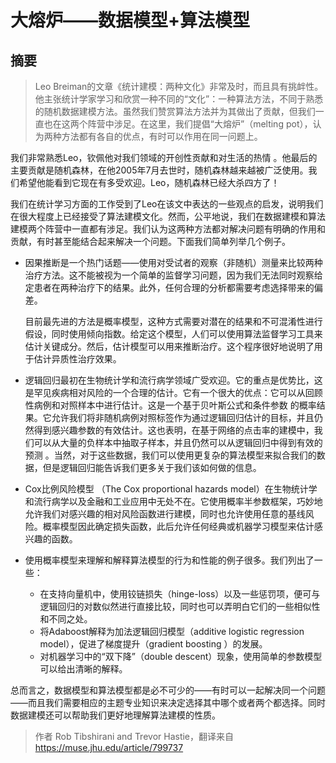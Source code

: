 # 大熔炉——数据模型+算法模型

## 摘要

>  Leo Breiman的文章《统计建模：两种文化》非常及时，而且具有挑衅性。他主张统计学家学习和欣赏一种不同的“文化”：一种算法方法，不同于熟悉的随机数据建模方法。虽然我们赞赏算法方法并为其做出了贡献，但我们一直也在这两个阵营中涉足。在这里，我们提倡“大熔炉”（melting pot），认为两种方法都有各自的优点，有时可以作用在同一问题上。


我们非常熟悉Leo，钦佩他对我们领域的开创性贡献和对生活的热情 。他最后的主要贡献是随机森林，在他2005年7月去世时，随机森林越来越被广泛使用。我们希望他能看到它现在有多受欢迎。Leo，随机森林已经大杀四方了！

我们在统计学习方面的工作受到了Leo在该文中表达的一些观点的启发，说明我们在很大程度上已经接受了算法建模文化。然而，公平地说，我们在数据建模和算法建模两个阵营中一直都有涉足。我们认为这两种方法都对解决问题有明确的作用和贡献，有时甚至能结合起来解决一个问题。下面我们简单列举几个例子。

- 因果推断是一个热门话题——使用对受试者的观察（非随机）测量来比较两种治疗方法。这不能被视为一个简单的监督学习问题，因为我们无法同时观察给定患者在两种治疗下的结果。此外，任何合理的分析都需要考虑选择带来的偏差。

   目前最先进的方法是概率模型，这种方式需要对潜在的结果和不可混淆性进行假设，同时使用倾向指数。给定这个模型，人们可以使用算法监督学习工具来估计关键成分。然后，估计模型可以用来推断治疗。这个程序很好地说明了用于估计异质性治疗效果。

- 逻辑回归最初在生物统计学和流行病学领域广受欢迎。它的重点是优势比，这是罕见疾病相对风险的一个合理的估计。它有一个很大的优点：它可以从回顾性病例和对照样本中进行估计。这是一个基于贝叶斯公式和条件参数 的概率结果。它允许我们将非随机病例对照标签作为通过逻辑回归估计的目标，并且仍然得到感兴趣参数的有效估计。这也表明，在基于网络的点击率的建模中，我们可以从大量的负样本中抽取子样本，并且仍然可以从逻辑回归中得到有效的预测 。当然，对于这些数据，我们可以使用更复杂的算法模型来拟合我们的数据，但是逻辑回归能告诉我们更多关于我们该如何做的信息。

- Cox比例风险模型 （The Cox proportional hazards model）在生物统计学和流行病学以及金融和工业应用中无处不在。它使用概率半参数框架，巧妙地允许我们对感兴趣的相对风险函数进行建模，同时也允许使用任意的基线风险。概率模型因此确定损失函数，此后允许任何经典或机器学习模型来估计感兴趣的函数。

- 使用概率模型来理解和解释算法模型的行为和性能的例子很多。我们列出了一些：

  - 在支持向量机中，使用铰链损失（hinge-loss）以及一些惩罚项，便可与逻辑回归的对数似然进行直接比较，同时也可以弄明白它们的一些相似性和不同之处。
  - 将Adaboost解释为加法逻辑回归模型（additive logistic regression model），促进了梯度提升（gradient boosting ）的发展。
  - 对机器学习中的“双下降”（double descent）现象，使用简单的参数模型可以给出清晰的解释。



总而言之，数据模型和算法模型都是必不可少的——有时可以一起解决同一个问题——而且我们需要相应的主题专业知识来决定选择其中哪个或者两个都选择。同时数据建模还可以帮助我们更好地理解算法建模的性质。

> 作者 Rob Tibshirani and Trevor Hastie，翻译来自 https://muse.jhu.edu/article/799737

